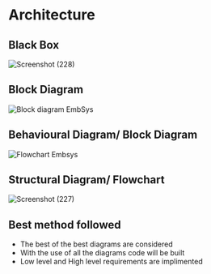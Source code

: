 # Architecture

## Black Box
![Screenshot (228)](https://user-images.githubusercontent.com/42509490/155834819-0c1687c7-6275-4996-bb24-75e96938209d.png)

## Block Diagram
![Block diagram EmbSys](https://user-images.githubusercontent.com/42509490/155846259-a19bbb9b-a821-4b2a-993b-a5f67de15d80.png)

## Behavioural Diagram/ Block Diagram
![Flowchart Embsys](https://user-images.githubusercontent.com/42509490/155849852-9c0ac288-f82b-46c4-b5bd-54cc9dc25afd.png)

## Structural Diagram/ Flowchart
![Screenshot (227)](https://user-images.githubusercontent.com/42509490/155833154-4395fcd1-1a22-4737-9e90-5f9fa67c6042.png)

## Best method followed
* The best of the best diagrams are considered
* With the use of all the diagrams code will be built
* Low level and High level requirements are implimented
